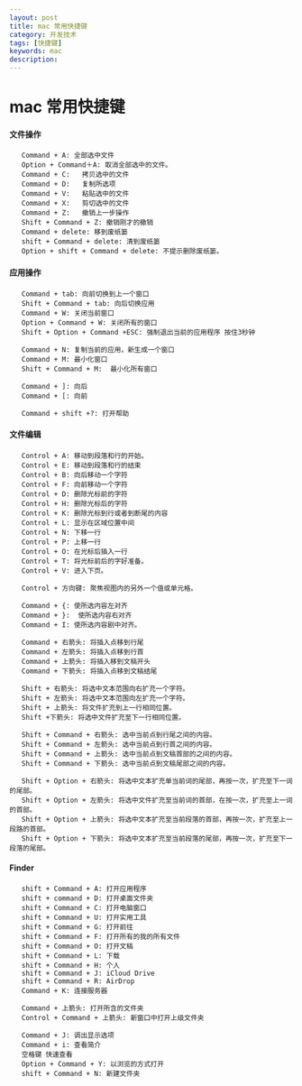 ```yaml
---
layout: post
title: mac 常用快捷键
category: 开发技术
tags: [快捷键]
keywords: mac
description: 
---
```

#                    mac 常用快捷键 <br>

####  文件操作

       Command + A: 全部选中文件
       Option + Command＋A: 取消全部选中的文件。
       Command + C:   拷贝选中的文件
       Command + D:   复制所选项
       Command + V:   粘贴选中的文件
       Command + X:   剪切选中的文件
       Command + Z:   撤销上一步操作
       Shift + Command + Z: 撤销刚才的撤销       
       Command + delete: 移到废纸篓
       shift + Command + delete: 清到废纸篓
       Option + shift + Command + delete: 不提示删除废纸篓。
       
####        应用操作
       
       Command + tab: 向前切换到上一个窗口
       Shift + Command + tab: 向后切换应用
       Command + W: 关闭当前窗口
       Option + Command + W: 关闭所有的窗口
       Shift + Option + Command +ESC: 强制退出当前的应用程序 按住3秒钟
       
       Command + N: 复制当前的应用，新生成一个窗口
       Command + M: 最小化窗口
       Shift + Command + M:  最小化所有窗口
       
       Command + ]: 向后
       Command + [: 向前
       
       Command + shift +?: 打开帮助
       
#### 	  文件编辑
	   
	   Control + A: 移动到段落和行的开始。
	   Control + E: 移动到段落和行的结束
	   Control + B: 向后移动一个字符
	   Control + F: 向前移动一个字符	   
	   Control + D: 删除光标前的字符
	   Control + H: 删除光标后的字符
	   Control + K: 删除光标到行或者到断尾的内容
	   Control + L: 显示在区域位置中间
	   Control + N: 下移一行
	   Control + P: 上移一行
	   Control + O: 在光标后插入一行
	   Control + T: 将光标前后的字好准备。
	   Control + V: 进入下页。
	   
	   Control + 方向键: 聚焦视图内的另外一个值或单元格。
	   
	   Command + {: 使所选内容左对齐
	   Command + }:  使所选内容右对齐
	   Command + I: 使所选内容剧中对齐。
	   
	   Command + 右箭头: 将插入点移到行尾
	   Command + 左箭头: 将插入点移到行首
	   Command + 上箭头: 将插入移到文稿开头
	   Command + 下箭头: 将插入点移到文稿结尾
	   
	   Shift + 右箭头: 将选中文本范围向右扩充一个字符。
	   Shift + 左箭头: 将选中文本范围向左扩充一个字符。
	   Shift + 上箭头: 将文件扩充到上一行相同位置。
	   Shift +下箭头: 将选中文件扩充至下一行相同位置。
	   
	   Shift + Command + 右箭头: 选中当前点到行尾之间的内容。
	   Shift + Command + 左箭头: 选中当前点到行首之间的内容。
	   Shift + Command + 上箭头: 选中当前点到文稿首部的之间的内容。
	   Shift + Command + 下箭头: 选中当前点到文稿尾部之间的内容。
	   
	   Shift + Option + 右箭头: 将选中文本扩充单当前词的尾部，再按一次，扩充至下一词的尾部。
	   Shift + Option + 左箭头: 将选中文件扩充至当前词的首部，在按一次，扩充至上一词的首部。
	   Shift + Option + 上箭头: 将选中文本扩充至当前段落的首部，再按一次，扩充至上一段路的首部。
	   Shift + Option + 下箭头: 将选中文本扩充至当前段落的尾部，再按一次，扩充至下一段落的尾部。
	   
####  Finder
       shift + Command + A: 打开应用程序
       shift + command + D: 打开桌面文件夹
       shift + Command + C: 打开电脑窗口
       shift + Command + U: 打开实用工具
       shift + Command + G: 打开前往
       shift + Command + F: 打开所有的我的所有文件
       shift + Command + O: 打开文稿
       shift + Command + L: 下载
       shift + Command + H: 个人
       shift + Command + J: iCloud Drive
       shift + Command + R: AirDrop          
       Command + K: 连接服务器
       
       Command + 上箭头: 打开所含的文件夹
       Control + Command + 上箭头: 新窗口中打开上级文件夹
       
       Command + J: 调出显示选项       
       Command + i: 查看简介
       空格键 快速查看
       Option + Command + Y: 以浏览的方式打开
       shift + Command + N: 新建文件夹

       
       
 
       
       

